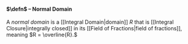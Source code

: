 #### $\defn$ – Normal Domain
A *normal domain* is a [[Integral Domain|domain]] $R$ that is [[Integral Closure|integrally closed]] in its [[Field of Fractions|field of fractions]], meaning $R = \overline{R}.$